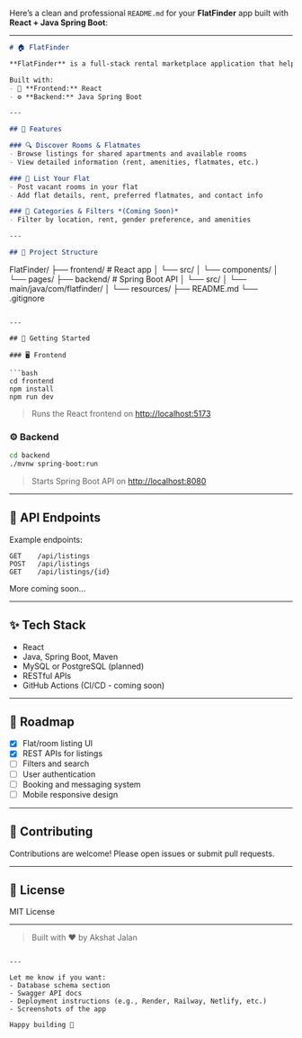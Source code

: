 Here’s a clean and professional `README.md` for your **FlatFinder** app built with **React + Java Spring Boot**:

---

```markdown
# 🏠 FlatFinder

**FlatFinder** is a full-stack rental marketplace application that helps users find or list available shared flats and flatmates — just like posts on Facebook groups, but with a better experience.

Built with:
- 🔧 **Frontend:** React
- ⚙️ **Backend:** Java Spring Boot

---

## 📌 Features

### 🔍 Discover Rooms & Flatmates
- Browse listings for shared apartments and available rooms
- View detailed information (rent, amenities, flatmates, etc.)

### 📝 List Your Flat
- Post vacant rooms in your flat
- Add flat details, rent, preferred flatmates, and contact info

### 📂 Categories & Filters *(Coming Soon)*
- Filter by location, rent, gender preference, and amenities

---

## 📁 Project Structure

```

FlatFinder/
├── frontend/      # React app
│   └── src/
│       └── components/
│       └── pages/
├── backend/       # Spring Boot API
│   └── src/
│       └── main/java/com/flatfinder/
│       └── resources/
├── README.md
└── .gitignore

````

---

## 🚀 Getting Started

### 🖥️ Frontend

```bash
cd frontend
npm install
npm run dev
````

> Runs the React frontend on [http://localhost:5173](http://localhost:5173)

### ⚙️ Backend

```bash
cd backend
./mvnw spring-boot:run
```

> Starts Spring Boot API on [http://localhost:8080](http://localhost:8080)

---

## 🔌 API Endpoints

Example endpoints:

```
GET    /api/listings
POST   /api/listings
GET    /api/listings/{id}
```

More coming soon...

---

## ✨ Tech Stack

* React
* Java, Spring Boot, Maven
* MySQL or PostgreSQL (planned)
* RESTful APIs
* GitHub Actions (CI/CD - coming soon)

---

## 📅 Roadmap

* [x] Flat/room listing UI
* [x] REST APIs for listings
* [ ] Filters and search
* [ ] User authentication
* [ ] Booking and messaging system
* [ ] Mobile responsive design

---

## 🤝 Contributing

Contributions are welcome! Please open issues or submit pull requests.

---

## 📄 License

MIT License

---

> Built with ❤️ by Akshat Jalan

```

---

Let me know if you want:
- Database schema section
- Swagger API docs
- Deployment instructions (e.g., Render, Railway, Netlify, etc.)
- Screenshots of the app

Happy building 🚀
```